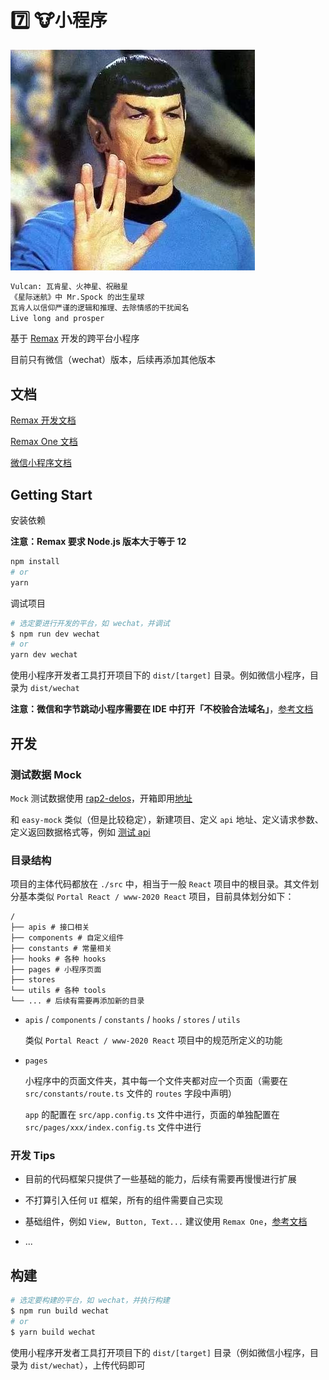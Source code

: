 # :seven: :cow:小程序

![Vulcan](./vulcan.jpg "Live long and prosper")

```bash
Vulcan: 瓦肯星、火神星、祝融星
《星际迷航》中 Mr.Spock 的出生星球
瓦肯人以信仰严谨的逻辑和推理、去除情感的干扰闻名
Live long and prosper
```

基于 [Remax](https://github.com/remaxjs/remax) 开发的跨平台小程序

目前只有微信（wechat）版本，后续再添加其他版本

## 文档

[Remax 开发文档](https://remaxjs.org/guide/quick-start)

[Remax One 文档](https://remaxjs.org/api/remax-one/components)

[微信小程序文档](https://developers.weixin.qq.com/miniprogram/dev/framework)

## Getting Start

安装依赖

**注意：Remax 要求 Node.js 版本大于等于 12**

```bash
npm install
# or
yarn
```

调试项目

```bash
# 选定要进行开发的平台，如 wechat，并调试
$ npm run dev wechat
# or
yarn dev wechat
```

使用小程序开发者工具打开项目下的 `dist/[target]` 目录。例如微信小程序，目录为 `dist/wechat`

**注意：微信和字节跳动小程序需要在 IDE 中打开「不校验合法域名」**，[参考文档](https://remaxjs.org/guide/basic/devtools)


## 开发

### 测试数据 Mock

`Mock` 测试数据使用 [rap2-delos](https://github.com/thx/rap2-delos)，开箱即用[地址](http://rap2.taobao.org)

和 `easy-mock` 类似（但是比较稳定），新建项目、定义 `api` 地址、定义请求参数、定义返回数据格式等，例如 [测试 api](http://rap2.taobao.org:38080/app/mock/263489/api/user)

### 目录结构

项目的主体代码都放在 `./src` 中，相当于一般 `React` 项目中的根目录。其文件划分基本类似 `Portal React / www-2020 React` 项目，目前具体划分如下：

```shell
/
├── apis # 接口相关
├── components # 自定义组件
├── constants # 常量相关
├── hooks # 各种 hooks
├── pages # 小程序页面
├── stores
└── utils # 各种 tools
└── ... # 后续有需要再添加新的目录
```

- `apis` / `components` / `constants` / `hooks` / `stores` / `utils`

  类似 `Portal React / www-2020 React` 项目中的规范所定义的功能

- `pages`

  小程序中的页面文件夹，其中每一个文件夹都对应一个页面（需要在 `src/constants/route.ts` 文件的 `routes` 字段中声明）

  `app` 的配置在 `src/app.config.ts` 文件中进行，页面的单独配置在 `src/pages/xxx/index.config.ts` 文件中进行

### 开发 Tips

- 目前的代码框架只提供了一些基础的能力，后续有需要再慢慢进行扩展

- 不打算引入任何 `UI` 框架，所有的组件需要自己实现

- 基础组件，例如 `View, Button, Text...` 建议使用 `Remax One`，[参考文档](https://remaxjs.org/api/remax-one/components)

- ...

## 构建

```bash
# 选定要构建的平台，如 wechat，并执行构建
$ npm run build wechat
# or
$ yarn build wechat
```

使用小程序开发者工具打开项目下的 `dist/[target]` 目录（例如微信小程序，目录为 `dist/wechat`），上传代码即可
